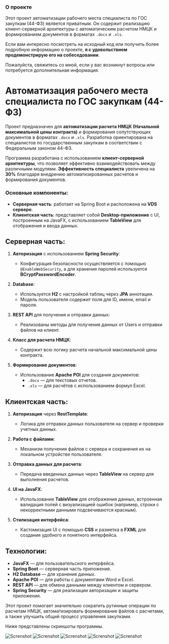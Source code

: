 ### О проекте

Этот проект автоматизации рабочего места специалиста по ГОС закупкам (44-ФЗ) является приватным. Он содержит реализацию клиент-серверной архитектуры с автоматическим расчетом НМЦК и формированием документов в форматах `.docx` и `.xls`. 

Если вам интересно посмотреть на исходный код или получить более подробную информацию о проекте, **я с удовольствием продемонстрирую его на собеседовании**.

Пожалуйста, свяжитесь со мной, если у вас возникнут вопросы или потребуется дополнительная информация.

# Автоматизация рабочего места специалиста по ГОС закупкам (44-ФЗ)

Проект предназначен для **автоматизации расчета НМЦК (Начальной максимальной цены контракта)** и формирования сопутствующих документов в форматах `.docx` и `.xls`. Разработка ориентирована на специалистов по государственным закупкам в соответствии с Федеральным законом 44-ФЗ. 

Программа разработана с использованием **клиент-серверной архитектуры**, что позволяет эффективно взаимодействовать между различными модулями. 
**Эффективность специалиста** увеличена на **30%** благодаря внедрению автоматизированных расчетов и формирования документов.

### Основные компоненты:
- **Серверная часть**: работает на Spring Boot и расположена на **VDS сервере**.
- **Клиентская часть**: представляет собой **Desktop-приложение** с UI, построенным на JavaFX, с использованием **TableView** для отображения и ввода данных.

## Серверная часть:
1. **Авторизация** с использованием **Spring Security**:
    - Конфигурация безопасности осуществляется с помощью `@EnableWebSecurity`, а для хранения паролей используется **BCryptPasswordEncoder**.
    
2. **Database**:
    - Используется **H2** с настройкой таблиц через **JPA** аннотации.
    - Модель пользователя содержит поля для ID, имени, email и пароля.
    
3. **REST API** для получения и отправки данных:
    - Реализованы методы для получения данных от Users и отправки файлов на клиент.
    
4. **Класс для расчета НМЦК**:
    - Содержит всю логику расчета начальной максимальной цены контракта.
    
5. **Формирование документов**:
    - Использование **Apache POI** для создания документов:
        - `.docx` — для текстовых отчетов.
        - `.xls` — для расчётов с использованием формул Excel.

## Клиентская часть:
1. **Авторизация** через **RestTemplate**:
    - Логика для отправки данных пользователя на сервер и проверки учетных данных.
    
2. **Работа с файлами**:
    - Механизм получения файлов с сервера и сохранения их на локальном устройстве пользователя.
    
3. **Отправка данных для расчета**:
    - Передача введенных данных через **TableView** на сервер для выполнения расчетов.
    
4. **UI на JavaFX**:
    - Использование **TableView** для отображения данных, встроенная валидация полей с визуализацией ошибок (например, строки с некорректными данными подсвечиваются красным).
    
5. **Стилизация интерфейса**:
    - Кастомизация UI с помощью **CSS** и разметка в **FXML** для создания удобного и понятного интерфейса.

## Технологии:
- **JavaFX** — для пользовательского интерфейса.
- **Spring Boot** — серверная часть приложения.
- **H2 Database** — для хранения данных.
- **Apache POI** — для работы с документами Word и Excel.
- **REST API** — для обмена данными между клиентом и сервером.
- **Spring Security** — для реализации авторизации и защиты приложения.

Этот проект помогает значительно сократить рутинные операции по расчетам НМЦК, автоматизировать формирование файлов с расчетами, а также улучшить общий процесс управления закупками.

Ниже представлены скриншоты программы.

![Screnshot](https://github.com/xFriezZ/QuickOrder/blob/main/LoginPage.jpg)
![Screnshot](https://github.com/xFriezZ/QuickOrder/blob/main/Error%20notification.jpg)
![Screnshot](https://github.com/xFriezZ/QuickOrder/blob/main/Handling%20errors%20during%20registration.jpg)
![Screnshot](https://github.com/xFriezZ/QuickOrder/blob/main/TableView.jpg)
![Screnshot](https://github.com/xFriezZ/QuickOrder/blob/main/Download%20window%20(waiting%20for%20response%20from%20server%20with%20files).jpg)
